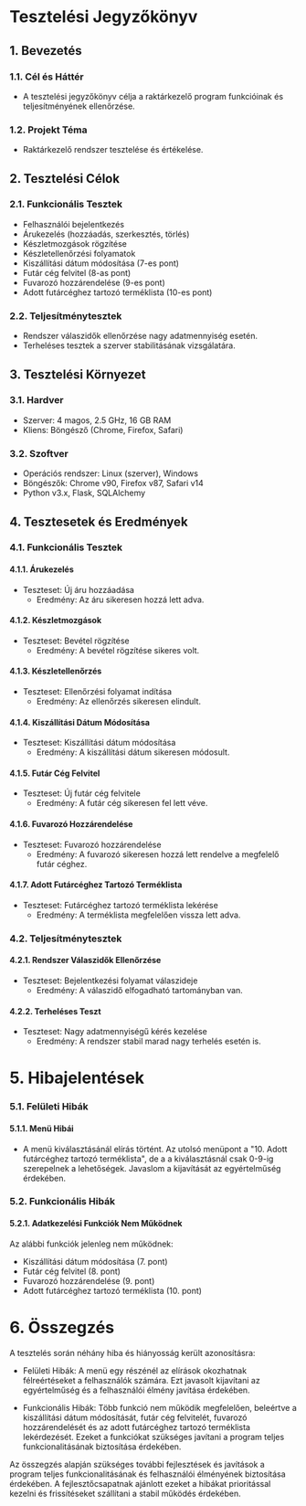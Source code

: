 # Tesztelési Jegyzőkönyv

## 1. Bevezetés

### 1.1. Cél és Háttér
- A tesztelési jegyzőkönyv célja a raktárkezelő program funkcióinak és teljesítményének ellenőrzése.

### 1.2. Projekt Téma
- Raktárkezelő rendszer tesztelése és értékelése.

## 2. Tesztelési Célok

### 2.1. Funkcionális Tesztek
   - Felhasználói bejelentkezés
   - Árukezelés (hozzáadás, szerkesztés, törlés)
   - Készletmozgások rögzítése
   - Készletellenőrzési folyamatok
   - Kiszállítási dátum módosítása (7-es pont)
   - Futár cég felvitel (8-as pont)
   - Fuvarozó hozzárendelése (9-es pont)
   - Adott futárcéghez tartozó terméklista (10-es pont)

### 2.2. Teljesítménytesztek
   - Rendszer válaszidők ellenőrzése nagy adatmennyiség esetén.
   - Terheléses tesztek a szerver stabilitásának vizsgálatára.

## 3. Tesztelési Környezet

### 3.1. Hardver
   - Szerver: 4 magos, 2.5 GHz, 16 GB RAM
   - Kliens: Böngésző (Chrome, Firefox, Safari)

### 3.2. Szoftver
   - Operációs rendszer: Linux (szerver), Windows
   - Böngészők: Chrome v90, Firefox v87, Safari v14
   - Python v3.x, Flask, SQLAlchemy

## 4. Tesztesetek és Eredmények

### 4.1. Funkcionális Tesztek

#### 4.1.1. Árukezelés
   - Teszteset: Új áru hozzáadása
     - Eredmény: Az áru sikeresen hozzá lett adva.

#### 4.1.2. Készletmozgások
   - Teszteset: Bevétel rögzítése
     - Eredmény: A bevétel rögzítése sikeres volt.

#### 4.1.3. Készletellenőrzés
   - Teszteset: Ellenőrzési folyamat indítása
     - Eredmény: Az ellenőrzés sikeresen elindult.

#### 4.1.4. Kiszállítási Dátum Módosítása
   - Teszteset: Kiszállítási dátum módosítása
     - Eredmény: A kiszállítási dátum sikeresen módosult.

#### 4.1.5. Futár Cég Felvitel
   - Teszteset: Új futár cég felvitele
     - Eredmény: A futár cég sikeresen fel lett véve.

#### 4.1.6. Fuvarozó Hozzárendelése
   - Teszteset: Fuvarozó hozzárendelése
     - Eredmény: A fuvarozó sikeresen hozzá lett rendelve a megfelelő futár céghez.


#### 4.1.7. Adott Futárcéghez Tartozó Terméklista
   - Teszteset: Futárcéghez tartozó terméklista lekérése
     - Eredmény: A terméklista megfelelően vissza lett adva.

### 4.2. Teljesítménytesztek

#### 4.2.1. Rendszer Válaszidők Ellenőrzése
   - Teszteset: Bejelentkezési folyamat válaszideje
     - Eredmény: A válaszidő elfogadható tartományban van.

#### 4.2.2. Terheléses Teszt
   - Teszteset: Nagy adatmennyiségű kérés kezelése
     - Eredmény: A rendszer stabil marad nagy terhelés esetén is.


# 5. Hibajelentések

### 5.1. Felületi Hibák

#### 5.1.1. Menü Hibái
  - A menü kiválasztásánál elírás történt. Az utolsó menüpont a "10. Adott futárcéghez tartozó terméklista", de a a kiválasztásnál csak 0-9-ig szerepelnek a lehetőségek. Javaslom a kijavítását az egyértelműség érdekében.

### 5.2. Funkcionális Hibák
#### 5.2.1. Adatkezelési Funkciók Nem Működnek

Az alábbi funkciók jelenleg nem működnek:

  - Kiszállítási dátum módosítása (7. pont)
  - Futár cég felvitel (8. pont)
  - Fuvarozó hozzárendelése (9. pont)
  - Adott futárcéghez tartozó terméklista (10. pont)

# 6. Összegzés

A tesztelés során néhány hiba és hiányosság került azonosításra:

- Felületi Hibák: A menü egy részénél az elírások okozhatnak félreértéseket a felhasználók számára. Ezt javasolt kijavítani az egyértelműség és a felhasználói élmény javítása érdekében.

- Funkcionális Hibák: Több funkció nem működik megfelelően, beleértve a kiszállítási dátum módosítását, futár cég felvitelét, fuvarozó hozzárendelését és az adott futárcéghez tartozó terméklista lekérdezését. Ezeket a funkciókat szükséges javítani a program teljes funkcionalitásának biztosítása érdekében.

Az összegzés alapján szükséges további fejlesztések és javítások a program teljes funkcionalitásának és felhasználói élményének biztosítása érdekében. A fejlesztőcsapatnak ajánlott ezeket a hibákat prioritással kezelni és frissítéseket szállítani a stabil működés érdekében.







